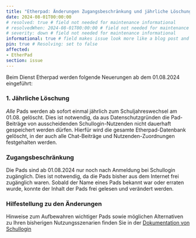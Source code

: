 ```yaml
---
title: "Etherpad: Änderungen Zugangsbeschränkung und jährliche Löschung (01.08.2024)"
date: 2024-08-01T00:00:00
# resolved: true # field not needed for maintenance informational
# resolvedWhen: 2024-08-01T00:00:00 # field not needed for maintenance informational
# severity: down # field not needed for maintenance informational
informational: true # field makes issue look more like a blog post and removes any references to downtime length
pin: true # Resolving: set to false
affected:
- EtherPad
section: issue
---
```


Beim Dienst Etherpad werden folgende Neuerungen ab dem 01.08.2024 eingeführt:

### 1. Jährliche Löschung
 
*Alle* Pads werden ab sofort einmal jährlich zum Schuljahreswechsel am 01.08. gelöscht. Dies ist notwendig, da aus Datenschutzgründen die Pad-Beiträge von ausscheidenden Schullogin-Nutzenden nicht dauerhaft gespeichert werden dürfen. Hierfür wird die gesamte Etherpad-Datenbank gelöscht, in der auch alle Chat-Beiträge und Nutzenden-Zuordnungen festgehalten werden.

### Zugangsbeschränkung 

Die Pads sind ab 01.08.2024 nur noch nach Anmeldung bei Schullogin zugänglich. Dies ist notwendig, da die Pads bisher aus dem Internet frei zugänglich waren. Sobald der Name eines Pads bekannt war oder erraten wurde, konnte der Inhalt der Pads frei gelesen und verändert werden.

 ### Hilfestellung zu den Änderungen

Hinweise zum Aufbewahren wichtiger Pads sowie möglichen Alternativen zu Ihren bisherigen Nutzungsszenarien finden Sie in der [Dokumentation von Schullogin](https://docs.schullogin.de/20-Werkzeuge/25-Etherpad/Index.html)
